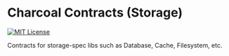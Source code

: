 # Charcoal Contracts (Storage)

[![MIT License](https://img.shields.io/badge/license-MIT-green.svg)](LICENSE)

Contracts for storage-spec libs such as Database, Cache, Filesystem, etc.